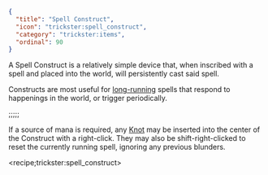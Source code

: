 ```json
{
  "title": "Spell Construct",
  "icon": "trickster:spell_construct",
  "category": "trickster:items",
  "ordinal": 90
}
```

A Spell Construct is a relatively simple device that, 
when inscribed with a spell and placed into the world, will persistently cast said spell.


Constructs are most useful for [long-running](^trickster:concepts/multi_tick) 
spells that respond to happenings in the world, or trigger periodically.

;;;;;

If a source of mana is required, any [Knot](^trickster:items/knots) 
may be inserted into the center of the Construct with a right-click.
They may also be shift-right-clicked to reset the currently running spell, 
ignoring any previous blunders.

<recipe;trickster:spell_construct>
